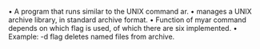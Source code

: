 •	A program that runs similar to the UNIX command ar.
•	manages a UNIX archive library, in standard archive format.
•	Function of myar command depends on which flag is used, of which there are six implemented. 
•	Example: -d flag deletes named files from archive. 
